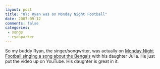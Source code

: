```yaml
---
layout: post
title: "OT: Ryan was on Monday Night Football"
date: 2007-09-12
comments: false
categories:
 - songs
 - ryanparker
---
```

So my buddy Ryan, the singer/songwriter, was actually on [Monday Night
Football singing a song about the
Bengals](http://www.youtube.com/watch?v=9raSm3ODHMY) with his daughter Julia.
He just put the video up on YouTube. His daughter is great in it.  

  

